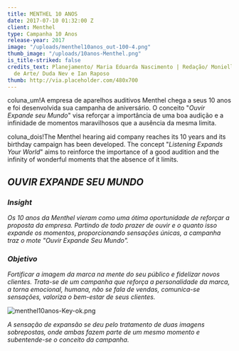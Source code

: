 ```yaml
---
title: MENTHEL 10 ANOS
date: 2017-07-10 01:32:00 Z
client: Menthel
type: Campanha 10 Anos
release-year: 2017
image: "/uploads/menthel10anos_out-100-4.png"
thumb_image: "/uploads/10anos-Menthel.png"
is_title-striked: false
credits_text: Planejamento/ Maria Eduarda Nascimento | Redação/ Monielle Souza | Direção
  de Arte/ Duda Nev e Ian Raposo
thumb: http://via.placeholder.com/480x700
---
```


coluna_um!A empresa de aparelhos auditivos Menthel chega a seus 10 anos e foi desenvolvida sua campanha de aniversário. O conceito "*Ouvir Expande seu Mundo*" visa reforçar a importância de uma boa audição e a infinidade de momentos maravilhosos que a ausência da mesma limita.

coluna_dois!The Menthel hearing aid company reaches its 10 years and its birthday campaign has been developed. The concept "*Listening Expands Your World*" aims to reinforce the importance of a good audition and the infinity of wonderful moments that the absence of it limits.

## *OUVIR EXPANDE SEU MUNDO*

<div class="row margin-mobile">
<div class="col-sm-6" markdown="1">

### ***Insight***
 
*Os 10 anos da Menthel vieram como uma ótima oportunidade de reforçar a proposta da empresa. Partindo de todo prazer de ouvir e o quanto isso expande os momentos, proporcionando sensações únicas, a campanha traz o mote "Ouvir Expande Seu Mundo".*

</div>

<div class="col-sm-6" markdown="1">

### ***Objetivo***

*Fortificar a imagem da marca na mente do seu público e fidelizar novos clientes. Trata-se de um campanha que reforça a personalidade da marca, a torna emocional, humana, não se fala de vendas, comunica-se sensações, valoriza o bem-estar de seus clientes.*

</div>
</div>

![menthel10anos-Key-ok.png](/uploads/menthel10anos-Key-ok.png)

*A sensação de expansão se deu pelo tratamento de duas imagens sobrepostas, onde ambas fazem parte de um mesmo momento e subentende-se o conceito da campanha.*
